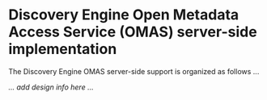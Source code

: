 <!-- SPDX-License-Identifier: Apache-2.0 -->

# Discovery Engine Open Metadata Access Service (OMAS) server-side implementation

The Discovery Engine OMAS server-side support is organized as follows ...

_... add design info here ..._